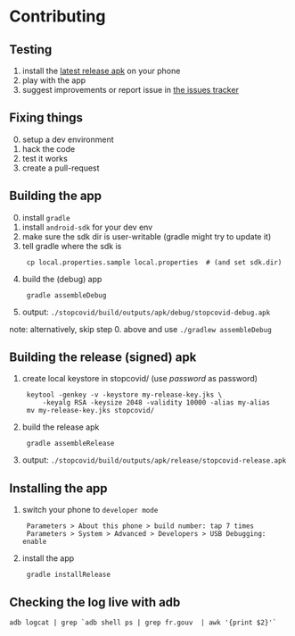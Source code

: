 Contributing
============

Testing
-------

1. install the [latest release apk][release] on your phone
2. play with the app
3. suggest improvements or report issue in [the issues tracker][tracker]


[release]: ../../releases/latest/download/stopcovid-release.apk
[tracker]: ../../issues  


Fixing things
-------------

0. setup a dev environment
1. hack the code
2. test it works
3. create a pull-request


Building the app
----------------

0. install `gradle`
1. install `android-sdk` for your dev env
2. make sure the sdk dir is user-writable (gradle might try to update it)
3. tell gradle where the sdk is
   ```
	cp local.properties.sample local.properties  # (and set sdk.dir)
   ```
4. build the (debug) app
   ```
	gradle assembleDebug
   ```
5. output: `./stopcovid/build/outputs/apk/debug/stopcovid-debug.apk`


note: alternatively, skip step 0. above and use `./gradlew assembleDebug`


Building the release (signed) apk
---------------------------------

1. create local keystore in stopcovid/ (use _password_ as password)
   ```
	keytool -genkey -v -keystore my-release-key.jks \
		-keyalg RSA -keysize 2048 -validity 10000 -alias my-alias
	mv my-release-key.jks stopcovid/
   ```
2. build the release apk
   ```
	gradle assembleRelease
   ```
3. output: `./stopcovid/build/outputs/apk/release/stopcovid-release.apk`


Installing the app
------------------

1. switch your phone to `developer mode`
   ```
	Parameters > About this phone > build number: tap 7 times
	Parameters > System > Advanced > Developers > USB Debugging: enable
   ```
2. install the app
   ```
	gradle installRelease
   ```

Checking the log live with adb
------------------------------

	adb logcat | grep `adb shell ps | grep fr.gouv  | awk '{print $2}'`
